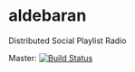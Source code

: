 # aldebaran
Distributed Social Playlist Radio


Master: [![Build Status](https://travis-ci.org/AnsgarSchmidt/aldebaran.svg?branch=master)](https://travis-ci.org/AnsgarSchmidt/aldebaran)

